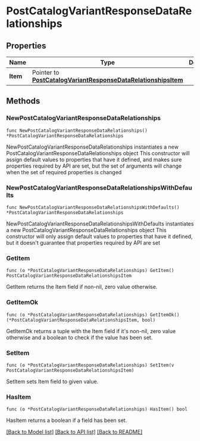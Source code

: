 # PostCatalogVariantResponseDataRelationships

## Properties

Name | Type | Description | Notes
------------ | ------------- | ------------- | -------------
**Item** | Pointer to [**PostCatalogVariantResponseDataRelationshipsItem**](PostCatalogVariantResponseDataRelationshipsItem.md) |  | [optional] 

## Methods

### NewPostCatalogVariantResponseDataRelationships

`func NewPostCatalogVariantResponseDataRelationships() *PostCatalogVariantResponseDataRelationships`

NewPostCatalogVariantResponseDataRelationships instantiates a new PostCatalogVariantResponseDataRelationships object
This constructor will assign default values to properties that have it defined,
and makes sure properties required by API are set, but the set of arguments
will change when the set of required properties is changed

### NewPostCatalogVariantResponseDataRelationshipsWithDefaults

`func NewPostCatalogVariantResponseDataRelationshipsWithDefaults() *PostCatalogVariantResponseDataRelationships`

NewPostCatalogVariantResponseDataRelationshipsWithDefaults instantiates a new PostCatalogVariantResponseDataRelationships object
This constructor will only assign default values to properties that have it defined,
but it doesn't guarantee that properties required by API are set

### GetItem

`func (o *PostCatalogVariantResponseDataRelationships) GetItem() PostCatalogVariantResponseDataRelationshipsItem`

GetItem returns the Item field if non-nil, zero value otherwise.

### GetItemOk

`func (o *PostCatalogVariantResponseDataRelationships) GetItemOk() (*PostCatalogVariantResponseDataRelationshipsItem, bool)`

GetItemOk returns a tuple with the Item field if it's non-nil, zero value otherwise
and a boolean to check if the value has been set.

### SetItem

`func (o *PostCatalogVariantResponseDataRelationships) SetItem(v PostCatalogVariantResponseDataRelationshipsItem)`

SetItem sets Item field to given value.

### HasItem

`func (o *PostCatalogVariantResponseDataRelationships) HasItem() bool`

HasItem returns a boolean if a field has been set.


[[Back to Model list]](../README.md#documentation-for-models) [[Back to API list]](../README.md#documentation-for-api-endpoints) [[Back to README]](../README.md)


